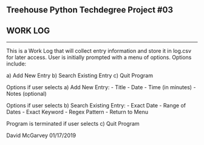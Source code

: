  Treehouse Python Techdegree Project #03
--------------------
##    WORK LOG    ##
--------------------


This is a Work Log that will collect entry information and store it in log.csv for later access.
User is initially prompted with a menu of options. Options include:

a) Add New Entry
b) Search Existing Entry
c) Quit Program

Options if user selects a) Add New Entry:
    - Title
    - Date
    - Time (in minutes)
    - Notes (optional)
    
Options if user selects b) Search Existing Entry:
    - Exact Date
    - Range of Dates
    - Exact Keyword
    - Regex Pattern
    - Return to Menu

Program is terminated if user selects c) Quit Program


David McGarvey 01/17/2019       